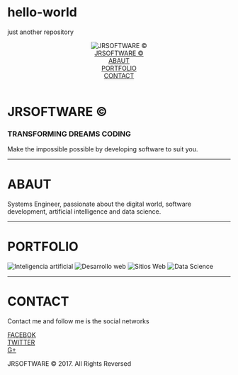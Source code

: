 # hello-world
just another repository
<!DOCTYPE html>
<html>
<link rel="stylesheet" href="./style.css" type="text/css" media="all" />
<body>
<div class="container-fluid" >
  <header>
    <nav class="navegar"><img id="icono" src="http://estaticos.muyinteresante.es/uploads/images/article/566560d25bafe8a163dc683a/inteligencia-robots_0.jpg" alt="JRSOFTWARE ©"></img>
      <div class="well" id="autor">
        <a href="#home">
          JRSOFTWARE ©
        </a>
      </div>
      <div class="well">
        <a href="#abaut">
          ABAUT
        </a>
      </div>
      <div class="well">
        <a href="#portfolio">
          PORTFOLIO
        </a>
      </div>
      <div class="well">
        <a href="#contact">
          CONTACT
        </a>
      </div>
   </nav>
 </header>
 <div clase="cuerpo">
   <div class="jrsoft" id="wrapper">
     <h1 id="home">JRSOFTWARE ©</h1>
     <h3>TRANSFORMING DREAMS CODING</h3>
     <p>Make the impossible possible by developing software to suit you.</p>
   </div>
   <hr>
   <div class="autor">
     <h1 id="abaut">ABAUT</h1>
     <p>Systems Engineer, passionate about the digital world, software development, artificial intelligence and data science.</p>
     </div>     
   <hr>
   <div class="experiencia">
     <h1 id="portfolio">PORTFOLIO</h1>
     <div id="fotos">
       <img class="imgabaut" src="http://estaticos.muyinteresante.es/uploads/images/article/566560d25bafe8a163dc683a/inteligencia-robots_0.jpg" alt="Inteligencia artificial"></img>
       <img class="imgabaut" src="http://inmerzo.com/wp-content/uploads/2013/02/dise%C3%B1o-web-inmerzo1.png" alt="Desarrollo web"></img>
       <img class="imgabaut" src="http://centricug.com/wp-content/uploads/2016/12/services_banner.png" alt="Sitios Web"></img>
      <img class="imgabaut" src="https://www.study.monash/__data/assets/image/0010/363097/Data-Science-Education-at-Monash-Monash-University.jpg" alt="Data Science"></img>
     </div>
   </div>
   <hr>
   <div class="fondocont">
     <div class="contactos">
     <h1 id="contact">CONTACT</h1>
     <p>Contact me and follow me is the social networks</p>
     <div class="botonred">
       <a  target="_blank" href="https://www.facebook.com/jorge.a.regino">
         FACEBOK
       </a>
     </div>
     <div class="botonred">
       <a target="_blank" href="https://twitter.com/jorlam89">
         TWITTER
       </a>       
     </div>
     <div class="botonred">
       <a target="_blank" href="https://plus.google.com/104439522618445333071">
         G+
       </a>       
     </div>
   </div>
   </div>
  </div>
</div>
<footter id="foot"><p>JRSOFTWARE © 2017. All Rights Reversed</p></footter>
</body>
</html>
